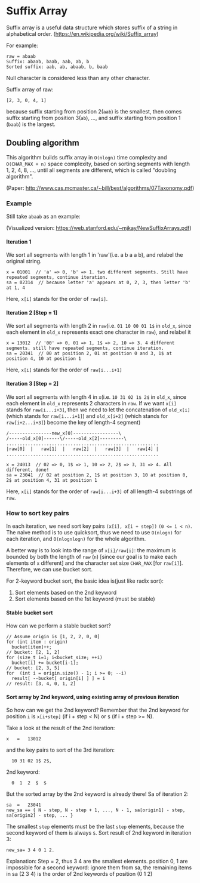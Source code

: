 # Suffix Array

Suffix array is a useful data structure which stores suffix of a string in alphabetical order. (https://en.wikipedia.org/wiki/Suffix_array)

For example:
```
raw = abaab
Suffix: abaab, baab, aab, ab, b
Sorted suffix: aab, ab, abaab, b, baab
```
Null character is considered less than any other character.

Suffix array of raw:
```
[2, 3, 0, 4, 1]
```

because suffix starting from position 2(`aab`) is the smallest, then comes suffix starting from position 3(`ab`), ..., and suffix starting from position 1 (`baab`) is the largest.

## Doubling algorithm

This algorithm builds suffix array in `O(nlogn)` time complexity and `O(CHAR_MAX + n)` space complexity, based on sorting segments with length 1, 2, 4, 8, ..., until all segments are different, which is called "doubling algorithm".

(Paper: http://www.cas.mcmaster.ca/~bill/best/algorithms/07Taxonomy.pdf)

### Example

Still take `abaab` as an example:

(Visualized version: https://web.stanford.edu/~mjkay/NewSuffixArrays.pdf)

#### Iteration 1

We sort all segments with length 1 in 'raw'(i.e. a b a a b), and relabel the original string.

```
x = 01001  // 'a' => 0, 'b' => 1. two different segments. Still have repeated segments, continue iteration.
sa = 02314  // because letter 'a' appears at 0, 2, 3, then letter 'b' at 1, 4
```

Here, `x[i]` stands for the order of `raw[i]`.

#### Iteration 2 [Step = 1]

We sort all segments with length 2 in `raw`(i.e. `01 10 00 01 1$` in `old_x`, since each element in `old_x` represents exact one character in `raw`), and relabel it

```
x = 13012  // '00' => 0, 01 => 1, 1$ => 2, 10 => 3. 4 different segments. still have repeated segments, continue iteration.
sa = 20341  // 00 at position 2, 01 at position 0 and 3, 1$ at position 4, 10 at position 1
```

Here, `x[i]` stands for the order of `raw[i...i+1]`

#### Iteration 3 [Step = 2]

We sort all segments with length 4 in `x`(i.e. `10 31 02 1$ 2$` in `old_x`, since each element in `old_x` represents 2 characters in `raw`. If we want `x[i]` stands for `raw[i...i+3]`, then we need to let the concatenation of `old_x[i]`(which stands for `raw[i...i+1]`) and `old_x[i+2]` (which stands for `raw[i+2...i+3]`) become the key of length-4 segment)

```
/----------------new_x[0]-----------------\
/-----old_x[0]------\/-----old_x[2]---------\
.........................................................
|raw[0]  |   raw[1]  |   raw[2]  |   raw[3]  |   raw[4] |
.........................................................

x = 24013  // 02 => 0, 1$ => 1, 10 => 2, 2$ => 3, 31 => 4. All different, done!
sa = 23041  // 02 at position 2, 1$ at position 3, 10 at position 0, 2$ at position 4, 31 at position 1
```

Here, `x[i]` stands for the order of `raw[i...i+3]` of all length-4 substrings of `raw`.

### How to sort key pairs

In each iteration, we need sort key pairs `(x[i], x[i + step])`  `(0 <= i < n)`. The naive method is to use quicksort, thus we need to use `O(nlogn)` for each iteration, and `O(nlognlogn)` for the whole algorithm.

A better way is to look into the range of `x[i]/raw[i]`: the maximum is bounded by both the length of `raw` (`n`) [since our goal is to make each elements of `x` different] and the character set size `CHAR_MAX` [for `raw[i]`]. Therefore, we can use bucket sort.

For 2-keyword bucket sort, the basic idea is(just like radix sort):
1. Sort elements based on the 2nd keyword
2. Sort elements based on the 1st keyword (must be stable)

#### Stable bucket sort
How can we perform a stable bucket sort?

```
// Assume origin is [1, 2, 2, 0, 0]
for (int item : origin)
  bucket[item]++;
// bucket: [2, 1, 2]
for (size_t i=1; i<bucket_size; ++i)
  bucket[i] += bucket[i-1];
// bucket: [2, 3, 5]
for  (int i = origin.size() - 1; i >= 0; --i)
  result[ --bucket[ origin[i] ] ] = i
// result: [3, 4, 0, 1, 2]
```

#### Sort array by 2nd keyword, using existing array of previous iteration

So how can we get the 2nd keyword? Remember that the 2nd keyword for position `i` is `x[i+step]` (if i + step < N) or `$` (if i + step >= N).

Take a look at the result of the 2nd iteration:
```
x   =   13012
```
and the key pairs to sort of the 3rd iteration:
```
  10 31 02 1$ 2$,
```
2nd keyword:
```
  0  1  2  $  $
```

But the sorted array by the 2nd keyword is already there!
Sa of iteration 2:
```
sa  =   23041
new_sa == { N - step, N - step + 1, ..., N - 1, sa[origin1] - step, sa[origin2] - step, ... }
```
The smallest `step` elements must be the last `step` elements, because the second keyword of them is always `$`.
Sort result of 2nd keyword in iteration 3:
```
new_sa= 3 4 0 1 2.
```

Explanation:
Step = 2, thus 3 4 are the smallest elements. position 0, 1 are impossible for a second keyword:
ignore them from sa, the remaining items in sa (2 3 4) is the order of 2nd keywords of position (0 1 2)

